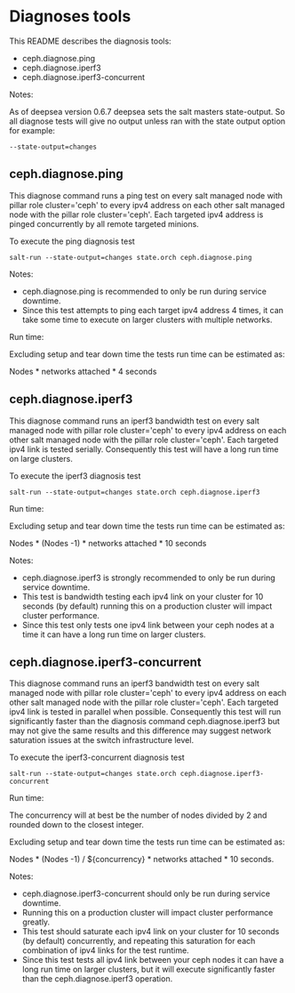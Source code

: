 # Diagnoses tools

This README describes the diagnosis tools:

- ceph.diagnose.ping
- ceph.diagnose.iperf3
- ceph.diagnose.iperf3-concurrent

Notes:

As of deepsea version 0.6.7 deepsea sets the salt masters state-output. So all
diagnose tests will give no output unless ran with the state output option for
example:

    --state-output=changes

## ceph.diagnose.ping

This diagnose command runs a ping test on every salt managed node with pillar
role cluster='ceph' to every ipv4 address on each other salt managed node with
the pillar role cluster='ceph'. Each targeted ipv4 address is pinged
concurrently by all remote targeted minions.

To execute the ping diagnosis test

    salt-run --state-output=changes state.orch ceph.diagnose.ping

Notes:

- ceph.diagnose.ping is recommended to only be run during service downtime.
- Since this test attempts to ping each target ipv4 address 4 times, it can
  take some time to execute on larger clusters with multiple networks.

Run time:

Excluding setup and tear down time the tests run time can be estimated as:

   Nodes * networks attached * 4 seconds

## ceph.diagnose.iperf3

This diagnose command runs an iperf3 bandwidth test on every salt managed node
with pillar role cluster='ceph' to every ipv4 address on each other salt
managed node with the pillar role cluster='ceph'. Each targeted ipv4 link is
tested serially. Consequently this test will have a long run time on large
clusters.

To execute the iperf3 diagnosis test

    salt-run --state-output=changes state.orch ceph.diagnose.iperf3

Run time:

Excluding setup and tear down time the tests run time can be estimated as:

   Nodes * (Nodes -1) * networks attached * 10 seconds

Notes:

- ceph.diagnose.iperf3 is strongly recommended to only be run during service
  downtime.
- This test is bandwidth testing each ipv4 link on your cluster for 10 seconds
  (by default) running this on a production cluster will impact cluster
  performance.
- Since this test only tests one ipv4 link between your ceph nodes at a time it
  can have a long run time on larger clusters.

## ceph.diagnose.iperf3-concurrent

This diagnose command runs an iperf3 bandwidth test on every salt managed node
with pillar role cluster='ceph' to every ipv4 address on each other salt
managed node with the pillar role cluster='ceph'. Each targeted ipv4 link is
tested in parallel when possible. Consequently this test will run significantly
faster than the diagnosis command ceph.diagnose.iperf3 but may not give the same
results and this difference may suggest network saturation issues at the switch
infrastructure level.

To execute the iperf3-concurrent diagnosis test

    salt-run --state-output=changes state.orch ceph.diagnose.iperf3-concurrent

Run time:

The concurrency will at best be the number of nodes divided by 2 and rounded
down to the closest integer.

Excluding setup and tear down time the tests run time can be estimated as:

   Nodes * (Nodes -1) / ${concurrency} * networks attached * 10 seconds.

Notes:

- ceph.diagnose.iperf3-concurrent should only be run during service downtime.
- Running this on a production cluster will impact cluster performance greatly.
- This test should saturate each ipv4 link on your cluster for 10 seconds
  (by default) concurrently, and repeating this saturation for each combination
  of ipv4 links for the test runtime.
- Since this test tests all ipv4 link between your ceph nodes it can have a
  long run time on larger clusters, but it will execute significantly faster
  than the ceph.diagnose.iperf3 operation.
